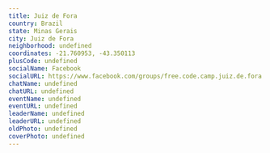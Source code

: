 ```yaml
---
title: Juiz de Fora
country: Brazil
state: Minas Gerais
city: Juiz de Fora
neighborhood: undefined
coordinates: -21.760953, -43.350113
plusCode: undefined
socialName: Facebook
socialURL: https://www.facebook.com/groups/free.code.camp.juiz.de.fora
chatName: undefined
chatURL: undefined
eventName: undefined
eventURL: undefined
leaderName: undefined
leaderURL: undefined
oldPhoto: undefined
coverPhoto: undefined
---
```

